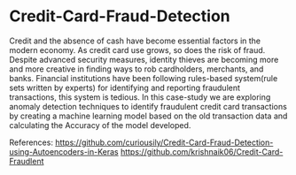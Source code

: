# Credit-Card-Fraud-Detection

Credit and the absence of cash have become essential factors in the modern economy. As credit card use grows, so does the risk of fraud. Despite advanced security measures, identity thieves are becoming more and more creative in finding ways to rob cardholders, merchants, and banks.
Financial institutions have been following rules-based system(rule sets written by experts) for identifying and reporting fraudulent transactions, this system is tedious.
In this case-study we are exploring anomaly detection techniques to identify fraudulent credit card transactions by creating a machine learning model based on the old transaction data and calculating the Accuracy of the model developed.


References:
https://github.com/curiousily/Credit-Card-Fraud-Detection-using-Autoencoders-in-Keras
https://github.com/krishnaik06/Credit-Card-Fraudlent


